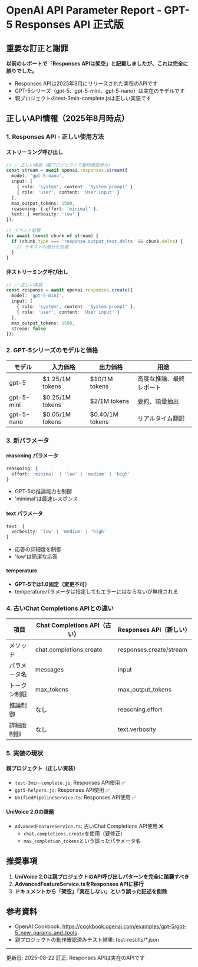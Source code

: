 # OpenAI API Parameter Report - GPT-5 Responses API 正式版

## 重要な訂正と謝罪

**以前のレポートで「Responses APIは架空」と記載しましたが、これは完全に誤りでした。**
- Responses APIは2025年3月にリリースされた実在のAPIです
- GPT-5シリーズ（gpt-5、gpt-5-mini、gpt-5-nano）は実在のモデルです
- 親プロジェクトのtest-3min-complete.jsは正しい実装です

## 正しいAPI情報（2025年8月時点）

### 1. Responses API - 正しい使用方法

#### ストリーミング呼び出し
```typescript
// ✅ 正しい実装（親プロジェクトで動作確認済み）
const stream = await openai.responses.stream({
  model: 'gpt-5-nano',
  input: [
    { role: 'system', content: 'System prompt' },
    { role: 'user', content: 'User input' }
  ],
  max_output_tokens: 1500,
  reasoning: { effort: 'minimal' },
  text: { verbosity: 'low' }
});

// イベント処理
for await (const chunk of stream) {
  if (chunk.type === 'response.output_text.delta' && chunk.delta) {
    // テキストの差分を処理
  }
}
```

#### 非ストリーミング呼び出し
```typescript
// ✅ 正しい実装
const response = await openai.responses.create({
  model: 'gpt-5-mini',
  input: [
    { role: 'system', content: 'System prompt' },
    { role: 'user', content: 'User input' }
  ],
  max_output_tokens: 1500,
  stream: false
});
```

### 2. GPT-5シリーズのモデルと価格

| モデル | 入力価格 | 出力価格 | 用途 |
|--------|----------|----------|------|
| gpt-5 | $1.25/1M tokens | $10/1M tokens | 高度な推論、最終レポート |
| gpt-5-mini | $0.25/1M tokens | $2/1M tokens | 要約、語彙抽出 |
| gpt-5-nano | $0.05/1M tokens | $0.40/1M tokens | リアルタイム翻訳 |

### 3. 新パラメータ

#### reasoning パラメータ
```typescript
reasoning: { 
  effort: 'minimal' | 'low' | 'medium' | 'high' 
}
```
- GPT-5の推論能力を制御
- 'minimal'は最速レスポンス

#### text パラメータ
```typescript
text: { 
  verbosity: 'low' | 'medium' | 'high' 
}
```
- 応答の詳細度を制御
- 'low'は簡潔な応答

#### temperature
- **GPT-5では1.0固定（変更不可）**
- temperatureパラメータは指定してもエラーにはならないが無視される

### 4. 古いChat Completions APIとの違い

| 項目 | Chat Completions API（古い） | Responses API（新しい） |
|------|------------------------------|-------------------------|
| メソッド | chat.completions.create | responses.create/stream |
| パラメータ名 | messages | input |
| トークン制限 | max_tokens | max_output_tokens |
| 推論制御 | なし | reasoning.effort |
| 詳細度制御 | なし | text.verbosity |

### 5. 実装の現状

#### 親プロジェクト（正しい実装）
- `test-3min-complete.js`: Responses API使用 ✅
- `gpt5-helpers.js`: Responses API使用 ✅
- `UnifiedPipelineService.ts`: Responses API使用 ✅

#### UniVoice 2.0の課題
- `AdvancedFeatureService.ts`: 古いChat Completions API使用 ❌
  - `chat.completions.create`を使用（要修正）
  - `max_completion_tokens`という誤ったパラメータ名

## 推奨事項

1. **UniVoice 2.0は親プロジェクトのAPI呼び出しパターンを完全に踏襲すべき**
2. **AdvancedFeatureService.tsをResponses APIに移行**
3. **ドキュメントから「架空」「実在しない」という誤った記述を削除**

## 参考資料

- OpenAI Cookbook: https://cookbook.openai.com/examples/gpt-5/gpt-5_new_params_and_tools
- 親プロジェクトの動作確認済みテスト結果: test-results/*.json

---

更新日: 2025-08-22
訂正: Responses APIは実在のAPIです
